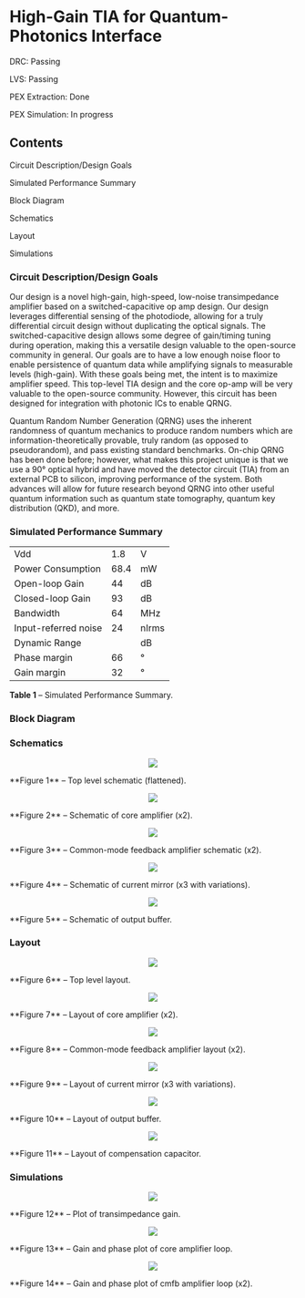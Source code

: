 # High-Gain TIA for Quantum-Photonics Interface

DRC: Passing

LVS: Passing

PEX Extraction: Done

PEX Simulation: In progress

## Contents
Circuit Description/Design Goals

Simulated Performance Summary

Block Diagram

Schematics

Layout

Simulations

### Circuit Description/Design Goals
Our design is a novel high-gain, high-speed, low-noise transimpedance amplifier based on a switched-capacitive op amp design. Our design leverages differential sensing of the photodiode, allowing for a truly differential circuit design without duplicating the optical signals. The switched-capacitive design allows some degree of gain/timing tuning during operation, making this a versatile design valuable to the open-source community in general. Our goals are to have a low enough noise floor to enable persistence of quantum data while amplifying signals to measurable levels (high-gain). With these goals being met, the intent is to maximize amplifier speed. This top-level TIA design and the core op-amp will be very valuable to the open-source community. However, this circuit has been designed for integration with photonic ICs to enable QRNG.

Quantum Random Number Generation (QRNG) uses the inherent randomness of quantum mechanics to produce random numbers which are information-theoretically provable, truly random (as opposed to pseudorandom), and pass existing standard benchmarks. On-chip QRNG has been done before; however, what makes this project unique is that we use a 90° optical hybrid and have moved the detector circuit (TIA) from an external PCB to silicon, improving performance of the system. Both advances will allow for future research beyond QRNG into other useful quantum information such as quantum state tomography, quantum key distribution (QKD), and more.
### Simulated Performance Summary
|                         |                     |                     |
| ----------------------- | ------------------- | ------------------- |
| Vdd                     | 1.8                 | V                   |
| Power Consumption       | 68.4                | mW                  |
| Open-loop Gain          | 44                  | dB                  |
| Closed-loop Gain        | 93                  | dB                  |
| Bandwidth               | 64                  | MHz                 |
| Input-referred noise    | 24                  | nIrms               |
| Dynamic Range           |                     | dB                  |
| Phase margin            | 66                  | °                   |
| Gain margin             | 32                  | °                   |
**Table 1** – Simulated Performance Summary.

### Block Diagram
### Schematics
<p align="center"><img src=".github/schem/png/flattened.png"/></p>
**Figure 1** – Top level schematic (flattened).

<p align="center"><img src=".github/schem/png/core.png"/></p>
**Figure 2** – Schematic of core amplifier (x2).

<p align="center"><img src=".github/schem/png/cmfb.png"/></p>
**Figure 3** – Common-mode feedback amplifier schematic (x2).

<p align="center"><img src=".github/schem/png/mirror_1.png"/></p>
**Figure 4** – Schematic of current mirror (x3 with variations).

<p align="center"><img src=".github/schem/png/sf.png"/></p>
**Figure 5** – Schematic of output buffer.




### Layout

<p align="center"><img src=".github/layout/png/top.png"/></p>
**Figure 6** – Top level layout.

<p align="center"><img src=".github/layout/png/core.png"/></p>
**Figure 7** – Layout of core amplifier (x2).

<p align="center"><img src=".github/layout/png/cmfb.png"/></p>
**Figure 8** – Common-mode feedback amplifier layout (x2).

<p align="center"><img src=".github/layout/png/mirror_1.png"/></p>
**Figure 9** – Layout of current mirror (x3 with variations).

<p align="center"><img src=".github/layout/png/sf.png"/></p>
**Figure 10** – Layout of output buffer.

<p align="center"><img src=".github/layout/png/comp_cap.png"/></p>
**Figure 11** – Layout of compensation capacitor.


### Simulations

<p align="center"><img src=".github/sims/png/Gain-Bandwidth.png"/></p>
**Figure 12** – Plot of transimpedance gain.

<p align="center"><img src=".github/sims/png/core_stability.png"/></p>
**Figure 13** – Gain and phase plot of core amplifier loop.

<p align="center"><img src=".github/sims/png/cmfb_stability.png"/></p>
**Figure 14** – Gain and phase plot of cmfb amplifier loop (x2).















